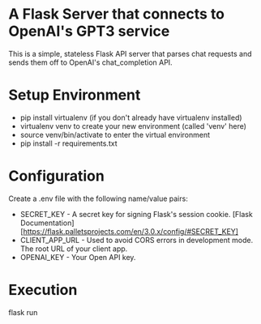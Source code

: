 # A Flask Server that connects to OpenAI's GPT3 service
This is a simple, stateless Flask API server that parses chat requests and sends them off to
OpenAI's chat_completion API.

# Setup Environment
- pip install virtualenv (if you don't already have virtualenv installed)
- virtualenv venv to create your new environment (called 'venv' here)
- source venv/bin/activate to enter the virtual environment
- pip install -r requirements.txt 

# Configuration
Create a .env file with the following name/value pairs:
- SECRET_KEY - A secret key for signing Flask's session cookie. [Flask Documentation][https://flask.palletsprojects.com/en/3.0.x/config/#SECRET_KEY]
- CLIENT_APP_URL - Used to avoid CORS errors in development mode.  The root URL of your client app.
- OPENAI_KEY - Your Open API key.

# Execution
flask run